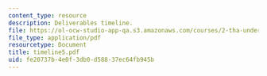 ```yaml
---
content_type: resource
description: Deliverables timeline.
file: https://ol-ocw-studio-app-qa.s3.amazonaws.com/courses/2-tha-undergraduate-thesis-for-course-2-a-january-iap-2007/fe20737b4e0f3db0d58837ec64fb945b_timeline5.pdf
file_type: application/pdf
resourcetype: Document
title: timeline5.pdf
uid: fe20737b-4e0f-3db0-d588-37ec64fb945b
---
```

